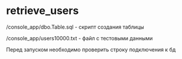 # retrieve_users

/console_app/dbo.Table.sql - скрипт создания таблицы

/console_app/users10000.txt - файл с тестовыми данными

Перед запуском необходимо проверить строку подключения к бд
